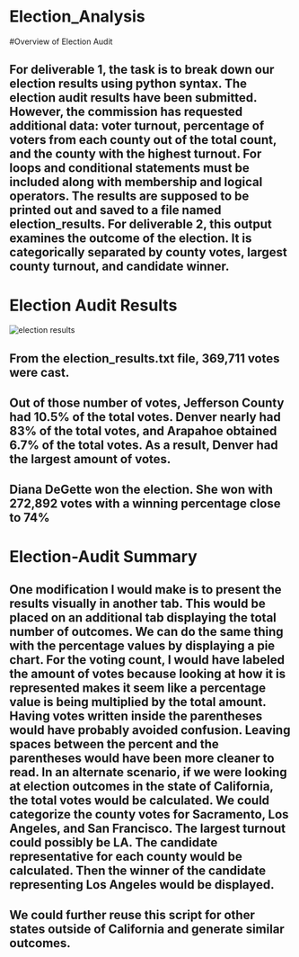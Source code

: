 # Election_Analysis
#Overview of Election Audit
##  For deliverable 1, the task is to break down our election results using python syntax. The election audit results have been submitted. However, the commission has requested additional data: voter turnout, percentage of voters from each county out of the total count, and the county with the highest turnout. For loops and conditional statements must be included along with membership and logical operators. The results are supposed to be printed out and saved to a file named election_results. For deliverable 2, this output examines the outcome of the election. It is categorically separated by county votes, largest county turnout, and candidate winner. 
# Election Audit Results
![election results](https://user-images.githubusercontent.com/89429991/177657107-73db4e6c-a10c-4949-a7a6-1b5935284680.PNG)
## From the election_results.txt file, 369,711 votes were cast.
## Out of those number of votes, Jefferson County had 10.5% of the total votes. Denver nearly had 83% of the total votes, and Arapahoe obtained 6.7% of the total votes. As a result, Denver had the largest amount of votes. 
## Diana DeGette won the election. She won with 272,892 votes with a winning percentage close to 74%
# Election-Audit Summary
## One modification I would make is to present the results visually in another tab. This would be placed on an additional tab displaying the total number of outcomes. We can do the same thing with the percentage values by displaying a pie chart. For the voting count, I would have labeled the amount of votes because looking at how it is represented makes it seem like a percentage value is being multiplied by the total amount. Having votes written inside the parentheses would have probably avoided confusion. Leaving spaces between the percent and the parentheses would have been more cleaner to read. In an alternate scenario, if we were looking at election outcomes in the state of California, the total votes would be calculated. We could categorize the county votes for Sacramento, Los Angeles, and San Francisco. The largest turnout could possibly be LA. The candidate representative for each county would be calculated. Then the winner of the candidate representing Los Angeles would be displayed.
## We could further reuse this script for other states outside of California and generate similar outcomes.